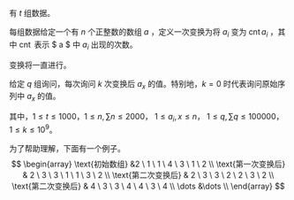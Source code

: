 有 $t$ 组数据。

每组数据给定一个有 $n$ 个正整数的数组 $a$ ，定义一次变换为将 $a_i$ 变为 $\operatorname{cnt}{a_i}$ ，其中 $\operatorname{cnt}$ 表示 $ a $ 中 $a_i$ 出现的次数。

变换将一直进行。

给定 $q$ 组询问，每次询问 $k$ 次变换后 $a_x$ 的值。特别地，$k = 0$ 时代表询问原始序列中 $a_x$ 的值。

其中，$1 \leq t \leq 1000$，$1 \leq n,\sum n \leq 2000$， $1 \leq a_i, x \leq n$， $1 \leq q,\sum q \leq 100000$，$1 \leq k \leq 10^9$。

为了帮助理解，下面有一个例子。
$$
\begin{array}
	\text{初始数组} &2 \ 1 \ 1 \ 4 \ 3 \ 1 \ 2 \\
	\text{第一次变换后} & 2 \ 3 \ 3 \ 1 \ 1 \ 3 \ 2 \\
	\text{第二次变换后} & 2 \ 3 \ 3 \ 2 \ 2 \ 3 \ 2 \\
	\text{第二次变换后} & 4 \ 3 \ 3 \ 4 \ 4 \ 3 \ 4 \\
	\dots &\dots \\
\end{array}
$$
